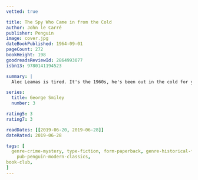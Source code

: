 ```yaml
---
vetted: true

title: The Spy Who Came in from the Cold
author: John le Carré
publisher: Penguin
image: cover.jpg
dateBookPublished: 1964-09-01
pageCount: 272
bookHeight: 198
goodreadsReviewId: 2864993077
isbn13: 9780141194523

summary: |
  Alec Leamas is tired. It's the 1960s, he's been out in the cold for years, spying in the shadow of the Berlin Wall for his British masters. He has seen too many good agents murdered for their troubles. Now Control wants to bring him in at last - but only after one final assignment. He must travel deep into the heart of Communist Germany and betray his country, a job that he will do with his usual cynical professionalism. But when George Smiley tries to help a young woman Leamas has befriended, Leamas's mission may prove to be the worst thing he could ever have done. In le Carré's breakthrough work of 1963, the spy story is reborn as a gritty and terrible tale of men who are caught up in politics beyond their imagining.

series:
  title: George Smiley
  number: 3

rating5: 3
rating7: 3

readDates: [[2019-06-20, 2019-06-28]]
dateRated: 2019-06-28

tags: [
  genre-crime-mystery, type-fiction, form-paperback, genre-historical-fiction, sub-espionage, 
    pub-penguin-modern-classics,
book-club,
]
---
```

